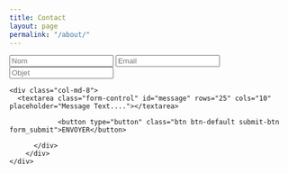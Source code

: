 ```yaml
---
title: Contact
layout: page
permalink: "/about/"
---
```


<div class="contact-us-form">
    <div class="container">
      <div class="form">
        <div class="row">
          <div class="col-md-4">
            <input type="text" class="form-control" id="name" placeholder="Nom">
            <input type="email" class="form-control" id="email" placeholder="Email">
            <input type="text" class="form-control" id="subject" placeholder="Objet">
          </div>

    <div class="col-md-8">
      <textarea class="form-control" id="message" rows="25" cols="10" placeholder="Message Text...."></textarea>

				<button type="button" class="btn btn-default submit-btn form_submit">ENVOYER</button>

          </div>
        </div>
    </div>
  </div>
</div>